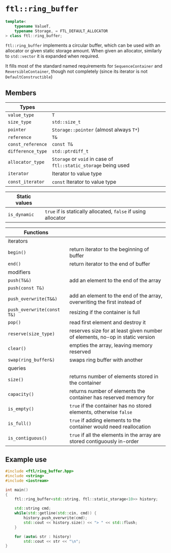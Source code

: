 # `ftl::ring_buffer`

``` cpp
template<
    typename ValueT,
    typename Storage, = FTL_DEFAULT_ALLOCATOR
> class ftl::ring_buffer;
```

`ftl::ring_buffer` implements a circular buffer, which can be used
with an allocator or given static storage amount.  When given an
allocator, similarly to `std::vector` it is expanded when required.

It fills most of the standard named requirements for `SequenceContainer`
and `ReversibleContainer`, though not completely (since its iterator
is not `DefaultConstructible`)

## Members
| Types             |                                                                   |
| -------           | -----------                                                       |
| `value_type`      | `T`                                                               |
| `size_type`       | `std::size_t`                                                     |
| `pointer`         | `Storage::pointer` (almost always `T*`)                           |
| `reference`       | `T&`                                                              |
| `const_reference` | `const T&`                                                        |
| `difference_type` | `std::ptrdiff_t`                                                  |
| `allocator_type`  | `Storage` or `void` in case of `ftl::static_storage` being used   |
| `iterator`        |  Iterator to value type                                           |
| `const_iterator`  |  `const` Iterator to value type                                   |

| Static values     |                                                                   |
| -------           | -----------                                                       |
| `is_dynamic`      | `true` if is statically allocated, `false` if using allocator     |

| Functions                     |                                                                               |
| -------                       | -----------                                                                   |
| iterators                     |                                                                               |
| `begin()`                     | return iterator to the  beginning of buffer                                   |
| `end()`                       | return iterator to the end of buffer                                          |
| modifiers                     |                                                                               |
| `push(T&&)`                   | add an element to the end of the array                                        |
| `push(const T&)`              |                                                                               |
| `push_overwrite(T&&)`         | add an element to the end of the array, overwriting the first instead of      |
| `push_overwrite(const T&)`    | resizing if the container is full                                             |
| `pop()`                       | read first element and destroy it                                             |
| `reserve(size_type)`          | reserves size for at least given number of elements, no-op in static version  |
| `clear()`                     | empties the array, leaving memory reserved                                    |
| `swap(ring_buffer&)`          | swaps ring buffer with another                                                |
| queries                       |                                                                               |
| `size()`                      | returns number of elements stored in the container                            |
| `capacity()`                  | returns number of elements the container has reserved memory for              |
| `is_empty()`                  | `true` if the container has no stored elements, otherwise `false`             |
| `is_full()`                   | `true` if adding elements to the container would need reallocation            |
| `is_contiguous()`             | `true` if all the elements in the array are stored contiguously in-order      |

## Example use

``` cpp
#include <ftl/ring_buffer.hpp>
#include <string>
#include <iostream>

int main()
{
    ftl::ring_buffer<std::string, ftl::static_storage<10>> history;

    std::string cmd;
    while(std::getline(std::cin, cmd)) {
        history.push_overwrite(cmd);
        std::cout << history.size() << "> " << std::flush;
    }

    for (auto& str : history)
        std::cout << str << "\n";
}
```
